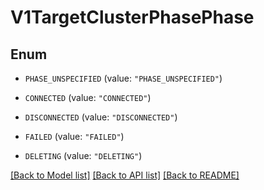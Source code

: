 # V1TargetClusterPhasePhase

## Enum


* `PHASE_UNSPECIFIED` (value: `"PHASE_UNSPECIFIED"`)

* `CONNECTED` (value: `"CONNECTED"`)

* `DISCONNECTED` (value: `"DISCONNECTED"`)

* `FAILED` (value: `"FAILED"`)

* `DELETING` (value: `"DELETING"`)


[[Back to Model list]](../README.md#documentation-for-models) [[Back to API list]](../README.md#documentation-for-api-endpoints) [[Back to README]](../README.md)


